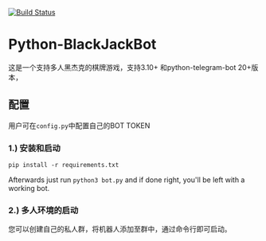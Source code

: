 [![Build Status](https://github.com/d-Rickyy-b/Python-BlackJackBot/actions/workflows/python-lint-test.yml/badge.svg)](https://github.com/d-Rickyy-b/Python-BlackJackBot/actions/workflows/python-lint-test.yml)


# Python-BlackJackBot

这是一个支持多人黑杰克的棋牌游戏，支持3.10+ 和python-telegram-bot 20+版本，

## 配置

用户可在`config.py`中配置自己的BOT TOKEN

### 1.) 安装和启动

``pip install -r requirements.txt``

Afterwards just run `python3 bot.py` and if done right, you'll be left with a working bot.

### 2.) 多人环境的启动

您可以创建自己的私人群，将机器人添加至群中，通过命令行即可启动。
